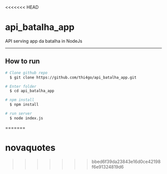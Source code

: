 <<<<<<< HEAD
# api_batalha_app

API serving app da batalha in NodeJs

-------------------------------------------------------------------------------------------------------------------------------------------------------------------------------

## How to run

```bash
# Clone github repo
  $ git clone https://github.com/thi4go/api_batalha_app.git

# Enter folder
  $ cd api_batalha_app 

# npm install
  $ npm install

# run server
  $ node index.js  

```
=======
# novaquotes
>>>>>>> bbed6f39da23843e16d0ce42198f6e91324819d6
